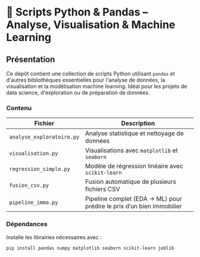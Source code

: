 # 🐍 Scripts Python & Pandas – Analyse, Visualisation & Machine Learning

## Présentation

Ce dépôt contient une collection de scripts Python utilisant `pandas` et d'autres bibliothèques essentielles pour l'analyse de données, la visualisation et la modélisation machine learning. Idéal pour les projets de data science, d'exploration ou de préparation de données.

### Contenu

| Fichier                       | Description                                                                 |
|------------------------------|-----------------------------------------------------------------------------|
| `analyse_exploratoire.py`    | Analyse statistique et nettoyage de données                                 |
| `visualisation.py`           | Visualisations avec `matplotlib` et `seaborn`                               |
| `regression_simple.py`       | Modèle de régression linéaire avec `scikit-learn`                           |
| `fusion_csv.py`              | Fusion automatique de plusieurs fichiers CSV                                |
| `pipeline_immo.py`           | Pipeline complet (EDA → ML) pour prédire le prix d’un bien immobilier       |

### Dépendances

Installe les librairies nécessaires avec :

```bash
pip install pandas numpy matplotlib seaborn scikit-learn joblib